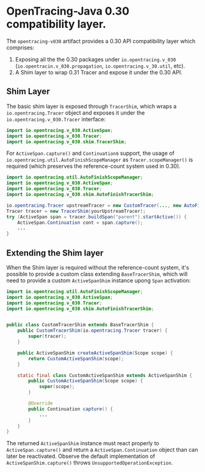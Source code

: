 # OpenTracing-Java 0.30 compatibility layer.

The `opentracing-v030` artifact provides a 0.30 API compatibility layer which comprises:
1. Exposing all the the 0.30 packages under `io.opentracing.v_030` (`io.opentracin.v_030.propagation`, `io.opentracing.v_30.util`, etc).
2. A Shim layer to wrap 0.31 Tracer and expose it under the 0.30 API.

## Shim Layer

The basic shim layer is exposed through `TracerShim`, which wraps a `io.opentracing.Tracer` object and exposes it under the `io.opentracing.v_030.Tracer` interface:

```java
import io.opentracing.v_030.ActiveSpan;
import io.opentracing.v_030.Tracer;
import io.opentracing.v_030.shim.TracerShim;
```

For `ActiveSpan.capture()` and `Continuation`s support, the usage of `io.opentracing.util.AutoFinishScopeManager` as `Tracer.scopeManager()` is required (which preserves the reference-count system used in 0.30).

```java
import io.opentracing.util.AutoFinishScopeManager;
import io.opentracing.v_030.ActiveSpan;
import io.opentracing.v_030.Tracer;
import io.opentracing.v_030.shim.AutoFinishTracerShim;

io.opentracing.Tracer upstreamTracer = new CustomTracer(..., new AutoFinishScopeManager());
Tracer tracer = new TracerShim(yourUpstreamTracer);
try (ActiveSpan span = tracer.buildSpan("parent").startActive()) {
    ActiveSpan.Continuation cont = span.capture();
    ...
}
```

## Extending the Shim layer

When the Shim layer is required without the reference-count system, it's possible to provide a custom class extending `BaseTracerShim`, which will need to provide a custom `ActiveSpanShim` instance upong `Span` activation:

```java
import io.opentracing.util.AutoFinishScopeManager;
import io.opentracing.v_030.ActiveSpan;
import io.opentracing.v_030.Tracer;
import io.opentracing.v_030.shim.AutoFinishTracerShim;


public class CustomTracerShim extends BaseTracerShim {
    public CustomTracerShim(io.opentracing.Tracer tracer) {
        super(tracer);
    }

    public ActiveSpanShim createActiveSpanShim(Scope scope) {
        return CustomActiveSpanShim(scope);
    }

    static final class CustomActiveSpanShim extends ActiveSpanShim {
        public CustomActiveSpanShim(Scope scope) {
            super(scope);
        }

        @Override
        public Continuation capture() {
            ...
        }
    }
}
```

The returned `ActiveSpanShim` instance must react properly to `ActiveSpan.capture()` and return a `ActiveSpan.Continuation` object than can later be reactivated. Observe the default implementation of `ActiveSpanShim.capture()` throws `UnsupportedOperationException`.

